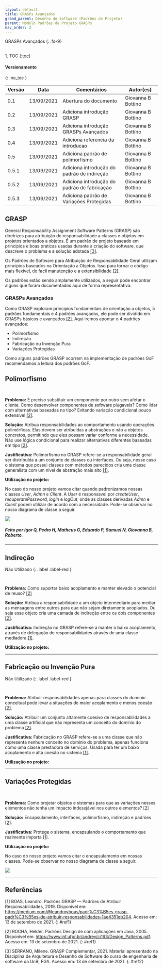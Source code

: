 ```yaml
---
layout: default
title: GRASPs Avançados
grand_parent: Desenho de Software (Padrões de Projeto)
parent: Módulo Padrões de Projeto GRASPs
nav_order: 2
---
```


GRASPs Avançados
{: .fs-9}

<br>
1. TOC
{:toc}

#### Versionamento
{: .no_toc }

| Versão | Data | Comentários | Autor(es) |
| ------ | ---- | ----------- | --------- |
|   0.1  | 13/09/2021  | Abertura do documento | Giovanna B Bottino |
|   0.2  | 13/09/2021  | Adiciona introdução GRASP | Giovanna B Bottino |
|   0.3  | 13/09/2021  | Adiciona introdução GRASPs Avançados | Giovanna B Bottino |
|   0.4  | 13/09/2021  | Adiciona referencia da introducao | Giovanna B Bottino |
|   0.5  | 13/09/2021  | Adiciona padrão de polimorfismo | Giovanna B Bottino |
|   0.5.1  | 13/09/2021  | Adiciona introdução do padrão de indireção | Giovanna B Bottino |
|   0.5.2  | 13/09/2021  | Adiciona introdução do padrão de fabricação | Giovanna B Bottino |
|   0.5.3  | 13/09/2021  | Adiciona padrão de Variações Protegidas | Giovanna B Bottino |


## GRASP

General Responsability Assignment Software Patterns (GRASP) são diretrizes para atribuição de responsabilidade a classes e objetos em projetos orientados a objetos. É um padrão de projeto baseado em princípios e boas praticas usadas durante a criação do software, que descreve o problema e a solução adotada [[3]](#ref3). 

Os Padrões de Software para Atribuição de Responsabilidade Geral utilizam princípios baseados na Orientação a Objetos. Isso para tornar o código mais flexível, de facil manutenção e a extensibilidade [[2]](#ref2). 

Os padrões estão sendo amplamente utilizados, a seguir pode encontrar alguns que foram documentados aqui de forma representativa. 

### GRASPs Avançados

Como GRASP exploram principios fundamentais de orientação a objetos, 5 padrões fundamentais e 4 padrões avançados, ele pode ser dividido em GRASPs básicos e avançados [[2]](#ref2). Aqui iremos apontar o 4 padrões avançados:

- Polimorfismo
- Indireção
- Fabricação ou Invenção Pura
- Variações Protegidas

Como alguns padrões GRASP ocorrem na implementação de padrões GoF recomendamos a leitura dos podrões GoF.
 
## Polimorfismo

<br/>

**Problema:** É preciso substituir um componente por outro sem afetar o cliente. Como desenvolver componentes de software plugaveis? Como lidar com alternativas baseadas no tipo? Evitando variação condicional pouco extensível [[2]](#ref2).

**Solução:**  Atribua responsabilidades ao comportamento usando operações polimórficas. Elas devem ser atribuídas a abstrações e não a objetos concretos, permitindo que eles possam variar conforme a necessidade. Não use lógica condicional para realizar alternativas diferentes baseadas em tipo [[2]](#ref2).

**Justificativa:** Polimorfismo no GRASP refere-se a responsabilidade geral ser distribuída a um conjunto de classes ou interfaces. Ou seja, nesse caso o sistema que possui classes com métodos parecidos cria uma classe generalista com um nível de abstração mais alto [[1]](#ref1).

**Utilização no projeto:**

No caso do nosso projeto vamos citar quando padronizamos nossas classes _User_, _Admn_ e _Client_. A _User_ é responsavel por _createUser_, _recuperatePassword_, _logIn_ e _logOut_, onde as classes derivadas _Admn_ e _Client_ podem utilizar de acordo com a necessidade. Pode-se observar no nosso diagrama de classe a seguir.

<a href="{{ site.baseurl }}/assets/images/diagramaDeClasseV1.svg" data-toggle="lightbox">
    <img src="{{ site.baseurl }}/assets/images/diagramaDeClasseV1.svg">
</a>

##### Feito por Igor Q, Pedro H, Matheus G, Eduardo P, Samuel N, Giovanna B, Roberto.

<hr/>

## Indireção

Não Utilizado
{: .label .label-red }

<br/>

**Problema:** Como suportar baixo acoplamento e manter elevado o potencial de reuso? [[2]](#ref2)

**Solução:** Atribua a responsabilidade a um objeto intermediário para mediar as mensagens entre outros para que não sejam diretamente acoplados. Ou seja esse objeto cria uma camada de indireção entre os dois componentes [[2]](#ref2).

**Justificativa:**  Indireção no GRASP refere-se a manter o baixo acoplamento, através de delegação de responsabilidades através de uma classe mediadora [[1]](#ref1).

**Utilização no projeto:**

<hr/>

## Fabricação ou Invenção Pura

Não Utilizado
{: .label .label-red }

<br/>

**Problema:** Atribuir responsabilidades apenas para classes do domínio conceitual pode levar a situações de maior acoplamento e menos coesão [[2]](#ref2).

**Solução:** Atribuir um conjunto altamente coesivo de responsabilidades a uma classe artificial que não representa um conceito do domínio do problema [[2]](#ref2).

**Justificativa:** Fabricação no GRASP refere-se a uma classe que não representa nenhum conceito no domínio do problema, apenas funciona como uma classe prestadora de serviços. Usada para ter um baixo acoplamento e alta coesão no sistema [[1]](#ref1).

**Utilização no projeto:**

<hr/>

## Variações Protegidas

<br/>

**Problema:** Como projetar objetos e sistemas para que as variações nesses elementos não tenha um impacto indesejável nos outros elementos? [[2]](#ref2)

**Solução:** Encapsulamento, interfaces, polimorfismo, indireção e padrões [[2]](#ref2).

**Justificativa:**  Protege o sistema, encapsulando o comportamento que realmente importa [[1]](#ref1).

**Utilização no projeto:** 

No caso do nosso projeto vamos citar o encapsulamento em nossas classes. Pode-se observar no nosso diagrama de classe a seguir.

<a href="{{ site.baseurl }}/assets/images/diagramaDeClasseV1.svg" data-toggle="lightbox">
    <img src="{{ site.baseurl }}/assets/images/diagramaDeClasseV1.svg">
</a>



<hr/>

## Referências

[1] BOAS, Leandro. Padrões GRASP — Padrões de Atribuir Responsabilidades, 2019. Disponível em: [<https://medium.com/@leandrovboas/padr%C3%B5es-grasp-padr%C3%B5es-de-atribuir-responsabilidades-1ae4351eb204>](https://medium.com/@leandrovboas/padr%C3%B5es-grasp-padr%C3%B5es-de-atribuir-responsabilidades-1ae4351eb204). Acesso em: 13 de setembro de 2021.
{: #ref1}

[2] ROCHA, Helder. Padrões Design de com aplicações em Java, 2005. Disponível em: [<https://www.inf.ufpr.br/andrey/ci163/Design_Patterns.pdf>](https://www.inf.ufpr.br/andrey/ci163/Design_Patterns.pdf). Acesso em: 13 de setembro de 2021.
{: #ref1}

[3] SERRANO, Milene. GRASP Complementar, 2021. Material apresentado na Disciplina de Arquitetura e Desenho de Software do curso de engenharia de software da UnB, FGA. Acesso em: 13 de setembro de 2021.
{: #ref2}